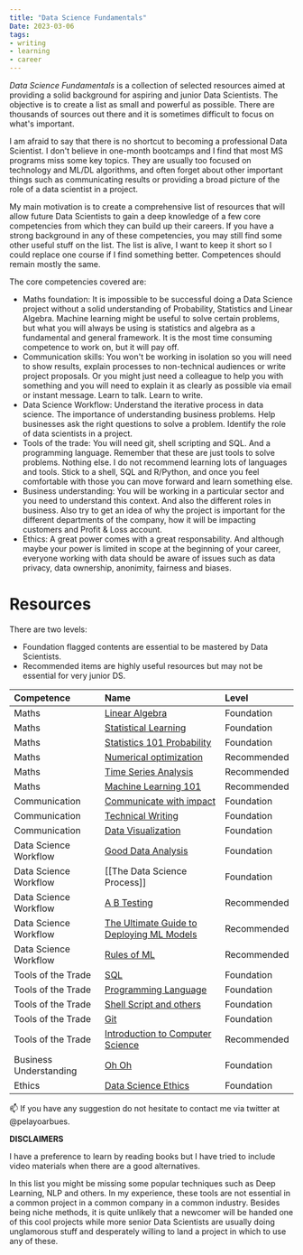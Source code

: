 ```yaml
---
title: "Data Science Fundamentals"
Date: 2023-03-06
tags: 
- writing 
- learning
- career
---
```


*Data Science Fundamentals* is a collection of selected resources aimed at providing a solid background for aspiring and junior Data Scientists. The objective is to create a list as small and powerful as possible. There are thousands of sources out there and it is sometimes difficult to focus on what's important.

I am afraid to say that there is no shortcut to becoming a professional Data Scientist. I don't believe in one-month bootcamps and I find that most MS programs miss some key topics. They are usually too focused on technology and ML/DL algorithms, and often forget about other important things such as communicating results or providing a broad picture of the role of a data scientist in a project.

My main motivation is to create a comprehensive list of resources that will allow future Data Scientists to gain a deep knowledge of a few core competencies from which they can build up their careers. If you have a strong background in any of these competencies, you may still find some other useful stuff on the list. The list is alive, I want to keep it short so I could replace one course if I find something better. Competences should remain mostly the same.

The core competencies covered are:

- Maths foundation: It is impossible to be successful doing a Data Science project without a solid understanding of Probability, Statistics and Linear Algebra. Machine learning might be useful to solve certain problems, but what you will always be using is statistics and algebra as a fundamental and general framework. It is the most time consuming competence to work on, but it will pay off.
- Communication skills: You won't be working in isolation so you will need to show results, explain processes to non-technical audiences or write project proposals. Or you might just need a colleague to help you with something and you will need to explain it as clearly as possible via email or instant message. Learn to talk. Learn to write.
- Data Science Workflow: Understand the iterative process in data science. The importance of understanding business problems. Help businesses ask the right questions to solve a problem. Identify the role of data scientists in a project.
- Tools of the trade: You will need git, shell scripting and SQL. And a programming language. Remember that these are just tools to solve problems. Nothing else. I do not recommend learning lots of languages and tools. Stick to a shell, SQL and R/Python, and once you feel comfortable with those you can move forward and learn something else.
- Business understanding: You will be working in a particular sector and you need to understand this context. And also the different roles in business. Also try to get an idea of why the project is important for the different departments of the company, how it will be impacting customers and Profit & Loss account.
- Ethics: A great power comes with a great responsability. And although maybe your power is limited in scope at the beginning of your career, everyone working with data should be aware of issues such as data privacy, data ownership, anonimity, fairness and biases.

# Resources

There are two levels: 

- Foundation flagged contents are essential to be mastered by Data Scientists.
- Recommended items are highly useful resources but may not be essential for very junior DS.

|Competence|Name|Level|
|:----|:----|:----|
|Maths|[Linear Algebra](writing/attachments/Data%20Science%20Fundamentals/Resources/Linear%20Algebra.md)|Foundation|
|Maths|[Statistical Learning](writing/attachments/Data%20Science%20Fundamentals/Resources/Statistical%20Learning.md)|Foundation|
|Maths|[Statistics 101 Probability](writing/attachments/Data%20Science%20Fundamentals/Resources/Statistics%20101%20Probability.md)|Foundation|
|Maths|[Numerical optimization ](writing/attachments/Data%20Science%20Fundamentals/Resources/Numerical%20optimization%20.md)|Recommended|
|Maths|[Time Series Analysis](writing/attachments/Data%20Science%20Fundamentals/Resources/Time%20Series%20Analysis.md)|Recommended|
|Maths|[Machine Learning 101](writing/attachments/Data%20Science%20Fundamentals/Resources/Machine%20Learning%20101.md)|Recommended|
|Communication|[Communicate with impact](writing/attachments/Data%20Science%20Fundamentals/Resources/Communicate%20with%20impact.md)|Foundation|
|Communication|[Technical Writing](writing/attachments/Data%20Science%20Fundamentals/Resources/Technical%20Writing.md)|Foundation|
|Communication|[Data Visualization](writing/attachments/Data%20Science%20Fundamentals/Resources/Data%20Visualization.md)|Foundation|
|Data Science Workflow|[Good Data Analysis](writing/attachments/Data%20Science%20Fundamentals/Resources/Good%20Data%20Analysis.md)|Foundation|
|Data Science Workflow|[[The Data Science Process]]|Foundation|
|Data Science Workflow|[A B Testing](writing/attachments/Data%20Science%20Fundamentals/Resources/A%20B%20Testing.md)|Recommended|
|Data Science Workflow|[The Ultimate Guide to Deploying ML Models](writing/attachments/Data%20Science%20Fundamentals/Resources/The%20Ultimate%20Guide%20to%20Deploying%20ML%20Models.md)|Recommended|
|Data Science Workflow|[Rules of ML](writing/attachments/Data%20Science%20Fundamentals/Resources/Rules%20of%20ML.md)|Recommended|
|Tools of the Trade|[SQL](writing/attachments/Data%20Science%20Fundamentals/Resources/SQL.md)|Foundation|
|Tools of the Trade|[Programming Language](writing/attachments/Data%20Science%20Fundamentals/Resources/Programming%20Language.md)|Foundation|
|Tools of the Trade|[Shell Script and others](writing/attachments/Data%20Science%20Fundamentals/Resources/Shell%20Script%20and%20others.md)|Foundation|
|Tools of the Trade|[Git](writing/attachments/Data%20Science%20Fundamentals/Resources/Git.md)|Foundation|
|Tools of the Trade|[Introduction to Computer Science](writing/attachments/Data%20Science%20Fundamentals/Resources/Introduction%20to%20Computer%20Science.md)|Recommended|
|Business Understanding|[Oh Oh](writing/attachments/Data%20Science%20Fundamentals/Resources/Oh%20Oh.md)|Foundation|
|Ethics|[Data Science Ethics](writing/attachments/Data%20Science%20Fundamentals/Resources/Data%20Science%20Ethics.md)|Foundation|


📫 If you have any suggestion do not hesitate to contact me via twitter at @pelayoarbues. 

**DISCLAIMERS**

I have a preference to learn by reading books but I have tried to include video materials when there are a good alternatives. 

In this list you might be missing some popular techniques such as Deep Learning, NLP and others. In my experience, these tools are not essential in a common project in a common company in a common industry. Besides being niche methods, it is quite unlikely that a newcomer will be handed one of this cool projects while more senior Data Scientists are usually doing unglamorous stuff and desperately willing to land a project in which to use any of these.